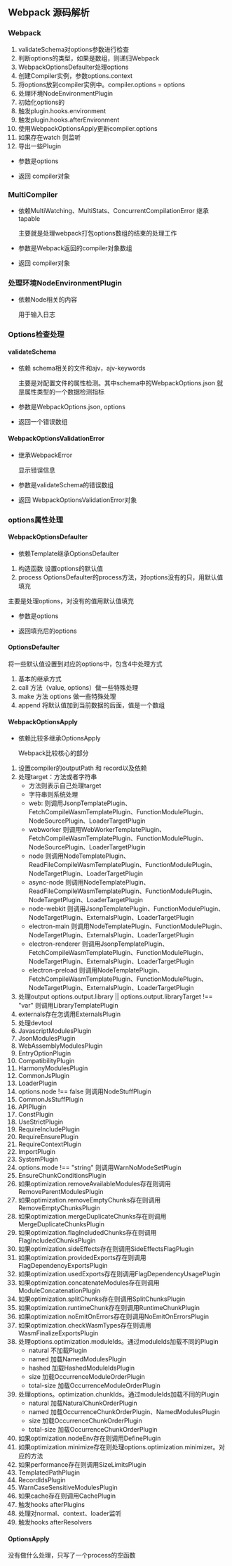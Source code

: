 ## Webpack 源码解析

### Webpack

1. validateSchema对options参数进行检查
2. 判断options的类型，如果是数组，则递归Webpack
3. WebpackOptionsDefaulter处理options
4. 创建Compiler实例，参数options.context
5. 将options放到compiler实例中。compiler.options = options
6. 处理环境NodeEnvironmentPlugin
7. 初始化options的
8. 触发plugin.hooks.environment
9. 触发plugin.hooks.afterEnvironment
10. 使用WebpackOptionsApply更新compiler.options
11. 如果存在watch 则监听
12. 导出一些Plugin

- 参数是options
    
- 返回 compiler对象

### MultiCompiler

- 依赖MultiWatching、MultiStats、ConcurrentCompilationError 继承tapable

  主要就是处理webpack打包options数组的结束的处理工作

- 参数是Webpack返回的compiler对象数组
    
- 返回 compiler对象

### 处理环境NodeEnvironmentPlugin

- 依赖Node相关的内容

  用于输入日志

### Options检查处理

#### validateSchema 

- 依赖 schema相关的文件和ajv，ajv-keywords

  主要是对配置文件的属性检测。其中schema中的WebpackOptions.json
  就是属性类型的一个数据检测指标

- 参数是WebpackOptions.json, options
    
- 返回一个错误数组

#### WebpackOptionsValidationError

- 继承WebpackError

  显示错误信息
  
- 参数是validateSchema的错误数组
    
- 返回 WebpackOptionsValidationError对象

### options属性处理

#### WebpackOptionsDefaulter

- 依赖Template继承OptionsDefaulter

1. 构造函数 设置options的默认值
2. process
   OptionsDefaulter的process方法，对options没有的只，用默认值填充

  主要是处理options，对没有的值用默认值填充
  
- 参数是options
    
- 返回填充后的options

#### OptionsDefaulter

  将一些默认值设置到对应的options中，包含4中处理方式
  
1. 基本的继承方式
2. call 方法（value, options）做一些特殊处理
3. make 方法 options 做一些特殊处理
4. append 将默认值加到当前数据的后面，值是一个数组
     

#### WebpackOptionsApply

- 依赖比较多继承OptionsApply

  Webpack比较核心的部分

1. 设置compiler的outputPath 和 record以及依赖
2. 处理target：方法或者字符串
   - 方法则表示自己处理target
   - 字符串则系统处理
   - web:
     则调用JsonpTemplatePlugin、FetchCompileWasmTemplatePlugin、FunctionModulePlugin、NodeSourcePlugin、LoaderTargetPlugin
   - webworker
     则调用WebWorkerTemplatePlugin、FetchCompileWasmTemplatePlugin、FunctionModulePlugin、NodeSourcePlugin、LoaderTargetPlugin
   - node
     则调用NodeTemplatePlugin、ReadFileCompileWasmTemplatePlugin、FunctionModulePlugin、NodeTargetPlugin、LoaderTargetPlugin
   - async-node
     则调用NodeTemplatePlugin、ReadFileCompileWasmTemplatePlugin、FunctionModulePlugin、NodeTargetPlugin、LoaderTargetPlugin
   - node-webkit
     则调用JsonpTemplatePlugin、FunctionModulePlugin、NodeTargetPlugin、ExternalsPlugin、LoaderTargetPlugin
   - electron-main
     则调用NodeTemplatePlugin、FunctionModulePlugin、NodeTargetPlugin、ExternalsPlugin、LoaderTargetPlugin
   - electron-renderer
     则调用JsonpTemplatePlugin、FetchCompileWasmTemplatePlugin、FunctionModulePlugin、NodeTargetPlugin、ExternalsPlugin、LoaderTargetPlugin
   - electron-preload
     则调用NodeTemplatePlugin、FetchCompileWasmTemplatePlugin、FunctionModulePlugin、NodeTargetPlugin、ExternalsPlugin、LoaderTargetPlugin
3. 处理output options.output.library || options.output.libraryTarget !==
   "var" 则调用LibraryTemplatePlugin
4. externals存在怎调用ExternalsPlugin
5. 处理devtool
6. JavascriptModulesPlugin
7. JsonModulesPlugin
8. WebAssemblyModulesPlugin
9. EntryOptionPlugin
10. CompatibilityPlugin
11. HarmonyModulesPlugin
12. CommonJsPlugin
13. LoaderPlugin
14. options.node !== false 则调用NodeStuffPlugin
15. CommonJsStuffPlugin
16. APIPlugin
17. ConstPlugin
18. UseStrictPlugin
19. RequireIncludePlugin
20. RequireEnsurePlugin
21. RequireContextPlugin
22. ImportPlugin
23. SystemPlugin
24. options.mode !== "string" 则调用WarnNoModeSetPlugin
25. EnsureChunkConditionsPlugin
26. 如果optimization.removeAvailableModules存在则调用RemoveParentModulesPlugin
27. 如果optimization.removeEmptyChunks存在则调用RemoveEmptyChunksPlugin
28. 如果optimization.mergeDuplicateChunks存在则调用MergeDuplicateChunksPlugin
29. 如果optimization.flagIncludedChunks存在则调用FlagIncludedChunksPlugin
30. 如果optimization.sideEffects存在则调用SideEffectsFlagPlugin
31. 如果optimization.providedExports存在则调用FlagDependencyExportsPlugin
32. 如果optimization.usedExports存在则调用FlagDependencyUsagePlugin
33. 如果optimization.concatenateModules存在则调用ModuleConcatenationPlugin
34. 如果optimization.splitChunks存在则调用SplitChunksPlugin
35. 如果optimization.runtimeChunk存在则调用RuntimeChunkPlugin
36. 如果optimization.noEmitOnErrors存在则调用NoEmitOnErrorsPlugin
37. 如果optimization.checkWasmTypes存在则调用WasmFinalizeExportsPlugin
38. 处理options.optimization.moduleIds。通过moduleIds加载不同的Plugin
    - natural 不加载Plugin
    - named 加载NamedModulesPlugin
    - hashed 加载HashedModuleIdsPlugin
    - size 加载OccurrenceModuleOrderPlugin
    - total-size 加载OccurrenceModuleOrderPlugin
39. 处理options。optimization.chunkIds。通过moduleIds加载不同的Plugin
    - natural 加载NaturalChunkOrderPlugin
    - named 加载OccurrenceChunkOrderPlugin、NamedModulesPlugin
    - size 加载OccurrenceChunkOrderPlugin
    - total-size 加载OccurrenceChunkOrderPlugin
40. 如果optimization.nodeEnv存在则调用DefinePlugin
41. 如果optimization.minimize存在则处理options.optimization.minimizer。对应的方法
42. 如果performance存在则调用SizeLimitsPlugin
43. TemplatedPathPlugin
44. RecordIdsPlugin
45. WarnCaseSensitiveModulesPlugin
46. 如果cache存在则调用CachePlugin
47. 触发hooks afterPlugins
48. 处理对normal、context、loader监听
49. 触发hooks afterResolvers


#### OptionsApply

  没有做什么处理，只写了一个process的空函数
